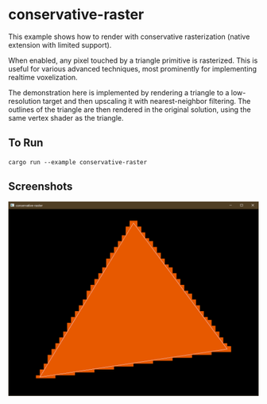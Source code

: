# conservative-raster

This example shows how to render with conservative rasterization (native extension with limited support).

When enabled, any pixel touched by a triangle primitive is rasterized.
This is useful for various advanced techniques, most prominently for implementing realtime voxelization.

The demonstration here is implemented by rendering a triangle to a low-resolution target and then upscaling it with nearest-neighbor filtering.
The outlines of the triangle are then rendered in the original solution, using the same vertex shader as the triangle.

## To Run

```
cargo run --example conservative-raster
```

## Screenshots

![Conservative-raster window](./screenshot.png)
